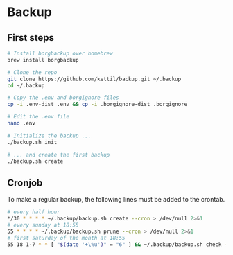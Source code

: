 # Backup

## First steps

```bash
# Install borgbackup over homebrew
brew install borgbackup

# Clone the repo
git clone https://github.com/kettil/backup.git ~/.backup
cd ~/.backup

# Copy the .env and borgignore files
cp -i .env-dist .env && cp -i .borgignore-dist .borgignore

# Edit the .env file
nano .env

# Initialize the backup ...
./backup.sh init

# ... and create the first backup
./backup.sh create
```

## Cronjob

To make a regular backup, the following lines must be added to the crontab.

```bash
# every half hour
*/30 * * * * ~/.backup/backup.sh create --cron > /dev/null 2>&1
# every sunday at 18:55
55 * * * * ~/.backup/backup.sh prune --cron > /dev/null 2>&1
# first saturday of the month at 18:55
55 18 1-7 * * [ "$(date '+\%u')" = "6" ] && ~/.backup/backup.sh check --cron > /dev/null 2>&1
```
